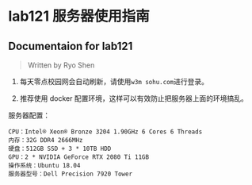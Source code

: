 # lab121 服务器使用指南
## Documentaion for lab121

> Written by Ryo Shen

1. 每天零点校园网会自动刷新，请使用`w3m sohu.com`进行登录。

2. 推荐使用 docker 配置环境，这样可以有效防止把服务器上面的环境搞乱。

服务器配置：

```
CPU：Intel® Xeon® Bronze 3204 1.90GHz 6 Cores 6 Threads
内存：32G DDR4 2666MHz
硬盘：512GB SSD + 3 * 10TB HDD
GPU：2 * NVIDIA GeForce RTX 2080 Ti 11GB
操作系统：Ubuntu 18.04
服务器型号：Dell Precision 7920 Tower
```